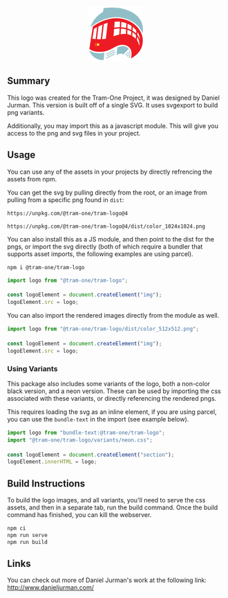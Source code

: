 <p align="center">
  <img src="logo.svg" width="128" />
</p>

## Summary

This logo was created for the Tram-One Project, it was designed by Daniel Jurman.
This version is built off of a single SVG. It uses svgexport to build png variants.

Additionally, you may import this as a javascript module. This will give you access to the png and svg files in your project.

## Usage

You can use any of the assets in your projects by directly refrencing the assets from npm.

You can get the svg by pulling directly from the root, or an image from pulling from a specific png found in `dist`:

```
https://unpkg.com/@tram-one/tram-logo@4
```

```
https://unpkg.com/@tram-one/tram-logo@4/dist/color_1024x1024.png
```

You can also install this as a JS module, and then point to the dist for the pngs, or import the svg directly (both of which require a bundler that supports asset imports, the following examples are using parcel).

```
npm i @tram-one/tram-logo
```

```js
import logo from "@tram-one/tram-logo";

const logoElement = document.createElement("img");
logoElement.src = logo;
```

You can also import the rendered images directly from the module as well.

```js
import logo from "@tram-one/tram-logo/dist/color_512x512.png";

const logoElement = document.createElement("img");
logoElement.src = logo;
```

### Using Variants

This package also includes some variants of the logo, both a non-color black version, and a neon version. These can be used by importing the css associated with these variants, or directly referencing the rendered pngs.

This requires loading the svg as an inline element, if you are using parcel, you can use the `bundle-text` in the import (see example below).

```js
import logo from "bundle-text:@tram-one/tram-logo";
import "@tram-one/tram-logo/variants/neon.css";

const logoElement = document.createElement("section");
logoElement.innerHTML = logo;
```

## Build Instructions

To build the logo images, and all variants, you'll need to serve the css assets, and then in a separate tab, run the build command. Once the build command has finished, you can kill the webserver.

```
npm ci
npm run serve
npm run build
```

## Links

You can check out more of Daniel Jurman's work at the following link: http://www.danieljurman.com/
